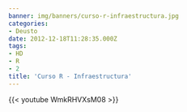 ```yaml
---
banner: img/banners/curso-r-infraestructura.jpg
categories:
- Deusto
date: 2012-12-18T11:28:35.000Z
tags:
- HD
- R
- 2
title: 'Curso R - Infraestructura'
---
```


 

{{< youtube WmkRHVXsM08 >}}
